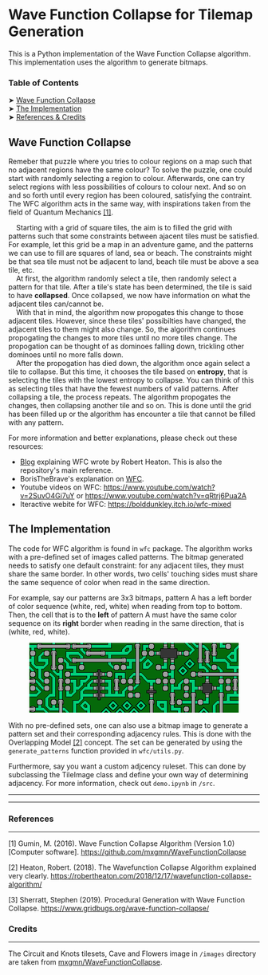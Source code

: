 # Wave Function Collapse for Tilemap Generation
This is a Python implementation of the Wave Function Collapse algorithm. This implementation uses the algorithm to generate bitmaps.

### Table of Contents
➤ [Wave Function Collapse](#WFC)\
➤ [The Implementation](#code)\
➤ [References & Credits](#appendix)

## <a name="WFC"></a>Wave Function Collapse
Remeber that puzzle where you tries to colour regions on a map such that no adjacent regions have the same colour? To solve the puzzle, one could start with randomly selecting a region to colour. Afterwards, one can try select regions with less possibilities of colours to colour next. And so on and so forth until every region has been coloured, satisfying the contraint. The WFC algorithm acts in the same way, with inspirations taken from the field of Quantum Mechanics [[1]](#wfc_github).

&nbsp;&nbsp;&nbsp;&nbsp;Starting with a grid of square tiles, the aim is to filled the grid with patterns such that some constraints between ajacent tiles must be satisfied. For example, let this grid be a map in an adventure game, and the patterns we can use to fill are squares of land, sea or beach. The constraints might be that sea tile must not be adjacent to land, beach tile must be above a sea tile, etc.\
&nbsp;&nbsp;&nbsp;&nbsp;At first, the algorithm randomly select a tile, then randomly select a pattern for that tile. After a tile's state has been determined, the tile is said to have **collapsed**. Once collapsed, we now have information on what the adjacent tiles can/cannot be.\
&nbsp;&nbsp;&nbsp;&nbsp;With that in mind, the algorithm now propogates this change to those adjacent tiles. However, since these tiles' possibilties have changed, the adjacent tiles to them might also change. So, the algorithm continues propogating the changes to more tiles until no more tiles change. The propogation can be thought of as dominoes falling down, trickling other dominoes until no more falls down.\
&nbsp;&nbsp;&nbsp;&nbsp;After the propogation has died down, the algorithm once again select a tile to collapse. But this time, it chooses the tile based on **entropy**, that is selecting the tiles with the lowest entropy to collapse. You can think of this as selecting tiles that have the fewest numbers of valid patterns. After collapsing a tile, the process repeats. The algorithm propogates the changes, then collapsing another tile and so on. This is done until the grid has been filled up or the algorithm has encounter a tile that cannot be filled with any pattern.

For more information and better explanations, please check out these resources:
- [Blog](https://robertheaton.com/2018/12/17/wavefunction-collapse-algorithm/) explaining WFC wrote by Robert Heaton. This is also the repository's main reference.
- BorisTheBrave's explanation on [WFC](https://www.boristhebrave.com/2020/04/13/wave-function-collapse-explained/).
- Youtube videos on WFC: https://www.youtube.com/watch?v=2SuvO4Gi7uY or https://www.youtube.com/watch?v=qRtrj6Pua2A
- Iteractive webite for WFC: https://bolddunkley.itch.io/wfc-mixed

## <a name="code"></a>The Implementation
The code for WFC algorithm is found in `wfc` package. The algorithm works with a pre-defined set of images called patterns. The bitmap generated needs to satisfy one default constraint: for any adjacent tiles, they must share the same border. In other words, two cells' touching sides must share the same sequence of color when read in the same direction.

For example, say our patterns are 3x3 bitmaps, pattern A has a left border of color sequence (white, red, white) when reading from top to bottom. Then, the cell that is to the **left** of pattern A must have the same color sequence on its **right** border when reading in the same direction, that is (white, red, white).
<div align='center'>
    <img src='./images/circuit_tilemap.png'>
</div>

With no pre-defined sets, one can also use a bitmap image to generate a pattern set and their corresponding adjacency rules. This is done with the Overlapping Model [[2]](#OverlappingModel) concept. The set can be generated by using the `generate_patterns` function provided in `wfc/utils.py`.

Furthermore, say you want a custom adjcency ruleset. This can done by subclassing the TileImage class and define your own way of determining adjacency. For more information, check out `demo.ipynb` in `/src`.

---
---
<a name="appendix"></a>

### References
---
<a name="wfc_github"></a>[1] Gumin, M. (2016). Wave Function Collapse Algorithm (Version 1.0) [Computer software]. https://github.com/mxgmn/WaveFunctionCollapse

<a name="wfc_blog"></a>[2] Heaton, Robert. (2018). The Wavefunction Collapse Algorithm explained very clearly. https://robertheaton.com/2018/12/17/wavefunction-collapse-algorithm/

<a name="Overlapping_Model"></a>[3] Sherratt, Stephen (2019). Procedural Generation with Wave Function Collapse. https://www.gridbugs.org/wave-function-collapse/

### Credits
---
The Circuit and Knots tilesets, Cave and Flowers image in `/images` directory are taken from [mxgmn/WaveFunctionCollapse](https://github.com/mxgmn/WaveFunctionCollapse).